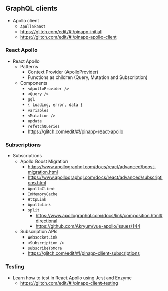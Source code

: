## GraphQL clients

* Apollo client
  * `ApolloBoost`
  * https://glitch.com/edit/#!/pinapp-initial
  * https://glitch.com/edit/#!/pinapp-apollo-client

### React Apollo

* React Apollo
  * Patterns
    * Context Provider (ApolloProvider)
    * Functions as children (Query, Mutation and Subscription)
  * Components
    * `<ApolloProvider />`
    * `<Query />`
    * `gql`
    * `{ loading, error, data }`
    * `variables`
    * `<Mutation />`
    * `update`
    * `refetchQueries`
    * https://glitch.com/edit/#!/pinapp-react-apollo

### Subscriptions

* Subscriptions
  * Apollo Boost Migration
    * https://www.apollographql.com/docs/react/advanced/boost-migration.html
    * https://www.apollographql.com/docs/react/advanced/subscriptions.html
    * `ApolloClient`
    * `InMemoryCache`
    * `HttpLink`
    * `ApolloLink`
    * `split`
      * https://www.apollographql.com/docs/link/composition.html#directional
      * https://github.com/Akryum/vue-apollo/issues/144
  * Subscription APIs
    * `WebsocketLink`
    * `<Subscription />`
    * `subscribeToMore`
    * https://glitch.com/edit/#!/pinapp-client-subscriptions

### Testing

* Learn how to test in React Apollo using Jest and Enzyme
  * https://glitch.com/edit/#!/pinapp-client-testing

